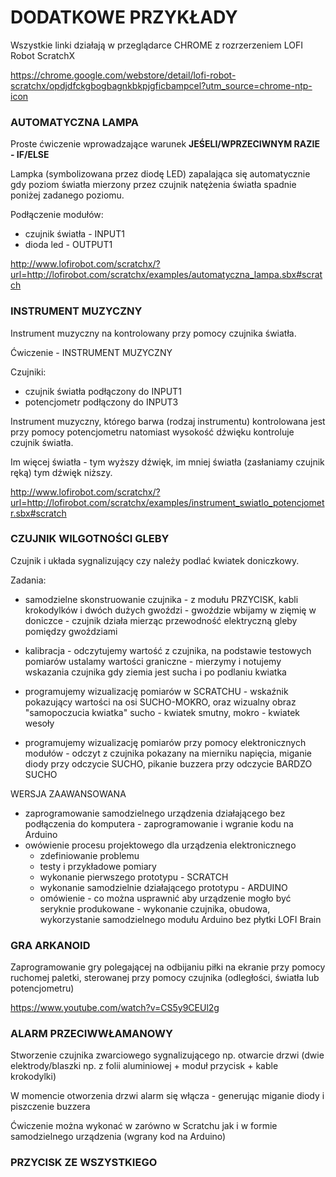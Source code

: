 # DODATKOWE PRZYKŁADY


Wszystkie linki działają w przeglądarce CHROME z rozrzerzeniem LOFI Robot ScratchX

https://chrome.google.com/webstore/detail/lofi-robot-scratchx/opdjdfckgbogbagnkbkpjgficbampcel?utm_source=chrome-ntp-icon


### AUTOMATYCZNA LAMPA

Proste ćwiczenie wprowadzające warunek **JEŚELI/WPRZECIWNYM RAZIE - IF/ELSE**

Lampka (symbolizowana przez diodę LED) zapalająca się automatycznie gdy poziom światła mierzony przez czujnik natężenia światła spadnie poniżej zadanego poziomu.

Podłączenie modułów:
- czujnik światła - INPUT1
- dioda led - OUTPUT1


http://www.lofirobot.com/scratchx/?url=http://lofirobot.com/scratchx/examples/automatyczna_lampa.sbx#scratch


### INSTRUMENT MUZYCZNY

Instrument muzyczny na kontrolowany przy pomocy czujnika światła.

Ćwiczenie - INSTRUMENT MUZYCZNY

Czujniki:
- czujnik światła podłączony do INPUT1
- potencjometr podłączony do INPUT3

Instrument muzyczny, którego barwa (rodzaj instrumentu) kontrolowana jest przy pomocy potencjometru natomiast wysokość dźwięku kontroluje czujnik światła.

Im więcej światła - tym wyższy dźwięk, im mniej światła (zasłaniamy czujnik ręką) tym dźwięk niższy.

http://www.lofirobot.com/scratchx/?url=http://lofirobot.com/scratchx/examples/instrument_swiatlo_potencjometr.sbx#scratch


### CZUJNIK WILGOTNOŚCI GLEBY 

Czujnik i układa sygnalizujący czy należy podlać kwiatek doniczkowy.

Zadania:
- samodzielne skonstruowanie czujnika - z modułu PRZYCISK, kabli krokodylków i dwóch dużych gwoździ - gwoździe wbijamy w zięmię w doniczce - czujnik działa mierząc przewodność elektryczną gleby pomiędzy gwoździami

- kalibracja - odczytujemy wartość z czujnika, na podstawie testowych pomiarów ustalamy wartości graniczne - mierzymy i notujemy wskazania czujnika gdy ziemia jest sucha i po podlaniu kwiatka

- programujemy wizualizację pomiarów w SCRATCHU - wskaźnik pokazujący wartości na osi SUCHO-MOKRO, oraz wizualny obraz "samopoczucia kwiatka" sucho - kwiatek smutny, mokro - kwiatek wesoły

- programujemy wizualizację pomiarów przy pomocy elektronicznych modułów - odczyt z czujnika pokazany na mierniku napięcia, miganie diody przy odczycie SUCHO, pikanie buzzera przy odczycie BARDZO SUCHO

WERSJA ZAAWANSOWANA
- zaprogramowanie samodzielnego urządzenia działającego bez podłączenia do komputera - zaprogramowanie i wgranie kodu na Arduino
- owówienie procesu projektowego dla urządzenia elektronicznego
  - zdefiniowanie problemu
  - testy i przykładowe pomiary
  - wykonanie pierwszego prototypu - SCRATCH
  - wykonanie samodzielnie działającego prototypu - ARDUINO
  - omówienie - co można usprawnić aby urządzenie mogło być seryknie produkowane - wykonanie czujnika, obudowa, wykorzystanie samodzielnego modułu Arduino bez płytki LOFI Brain


### GRA ARKANOID

Zaprogramowanie gry polegającej na odbijaniu piłki na ekranie przy pomocy ruchomej paletki, sterowanej przy pomocy czujnika (odległości, światła lub potencjometru)

https://www.youtube.com/watch?v=CS5y9CEUl2g

### ALARM PRZECIWWŁAMANOWY

Stworzenie czujnika zwarciowego sygnalizującego np. otwarcie drzwi (dwie elektrody/blaszki np. z folii aluminiowej + moduł przycisk + kable krokodylki)

W momencie otworzenia drzwi alarm się włącza - generując miganie diody i piszczenie buzzera

Ćwiczenie można wykonać w zarówno w Scratchu jak i w formie samodzielnego urządzenia (wgrany kod na Arduino)

### PRZYCISK ZE WSZYSTKIEGO

###